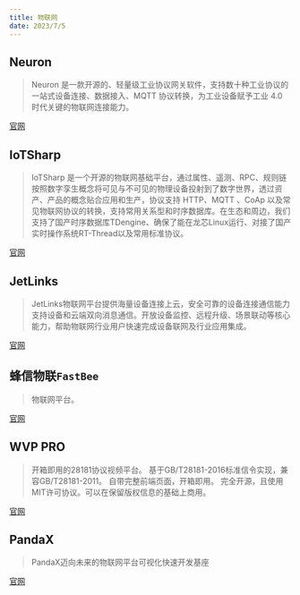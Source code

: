 ```yaml
---
title: 物联网
date: 2023/7/5
---
```


## Neuron

> Neuron 是一款开源的、轻量级工业协议网关软件，支持数十种工业协议的一站式设备连接、数据接入、MQTT 协议转换，为工业设备赋予工业 4.0 时代关键的物联网连接能力。

[官网](https://neugates.io/zh)

## IoTSharp

> IoTSharp 是一个开源的物联网基础平台，通过属性、遥测、RPC、规则链按照数字孪生概念将可见与不可见的物理设备投射到了数字世界，透过资产、产品的概念贴合应用和生产，协议支持 HTTP、MQTT 、CoAp 以及常见物联网协议的转换，支持常用关系型和时序数据库。在生态和周边，我们支持了国产时序数据库TDengine、确保了能在龙芯Linux运行、对接了国产实时操作系统RT-Thread以及常用标准协议。

[官网](https://iotsharp.net/)

## JetLinks

> JetLinks物联网平台提供海量设备连接上云，安全可靠的设备连接通信能力支持设备和云端双向消息通信。开放设备监控、远程升级、场景联动等核心能力，帮助物联网行业用户快速完成设备联网及行业应用集成。

[官网](https://hanta.yuque.com/px7kg1/yfac2l)

## 蜂信物联`FastBee`

> 物联网平台。

[官网](https://fastbee.cn/)

## WVP PRO

> 开箱即用的28181协议视频平台。 
> 基于GB/T28181-2016标准信令实现，兼容GB/T28181-2011。 
> 自带完整前端页面，开箱即用。 
> 完全开源，且使用MIT许可协议。可以在保留版权信息的基础上商用。

[官网](https://doc.wvp-pro.cn/#/)

## PandaX

> PandaX迈向未来的物联网平台可视化快速开发基座

[官网](http://www.pandax.vip/)
